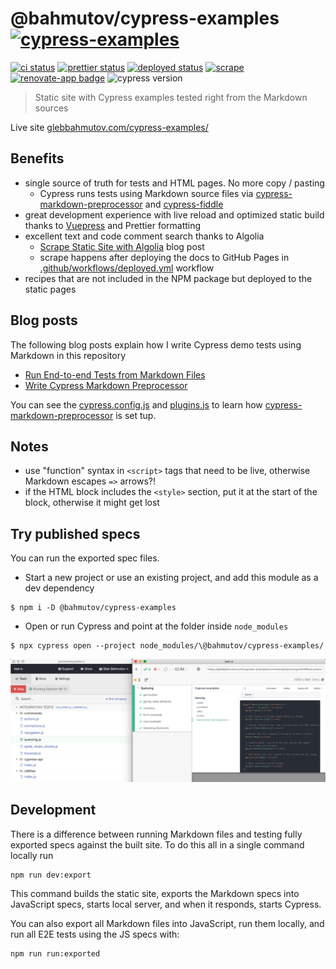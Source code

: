 # @bahmutov/cypress-examples [![cypress-examples](https://img.shields.io/endpoint?url=https://dashboard.cypress.io/badge/simple/dis6wg/master&style=flat&logo=cypress)](https://dashboard.cypress.io/projects/dis6wg/runs)

[![ci status][ci image]][ci url] [![prettier status][prettier image]][prettier url] [![deployed status][deployed image]][deployed url] [![scrape](https://github.com/bahmutov/cypress-examples/actions/workflows/scrape.yml/badge.svg?branch=master)](https://github.com/bahmutov/cypress-examples/actions/workflows/scrape.yml) [![renovate-app badge][renovate-badge]][renovate-app] ![cypress version](https://img.shields.io/badge/cypress-12.17.4-brightgreen)

> Static site with Cypress examples tested right from the Markdown sources

Live site [glebbahmutov.com/cypress-examples/](https://glebbahmutov.com/cypress-examples/)

## Benefits

- single source of truth for tests and HTML pages. No more copy / pasting
  - Cypress runs tests using Markdown source files via [cypress-markdown-preprocessor](https://github.com/bahmutov/cypress-markdown-preprocessor) and [cypress-fiddle](https://github.com/cypress-io/cypress-fiddle)
- great development experience with live reload and optimized static build thanks to [Vuepress][vuepress] and Prettier formatting
- excellent text and code comment search thanks to Algolia
  - [Scrape Static Site with Algolia](https://glebbahmutov.com/blog/scrape-static-site-with-algolia/) blog post
  - scrape happens after deploying the docs to GitHub Pages in [.github/workflows/deployed.yml](.github/workflows/deployed.yml) workflow
- recipes that are not included in the NPM package but deployed to the static pages

## Blog posts

The following blog posts explain how I write Cypress demo tests using Markdown in this repository

- [Run End-to-end Tests from Markdown Files](https://glebbahmutov.com/blog/cypress-fiddle/)
- [Write Cypress Markdown Preprocessor](https://glebbahmutov.com/blog/write-cypress-preprocessor/)

You can see the [cypress.config.js](./cypress.config.js) and [plugins.js](./plugins.js) to learn how [cypress-markdown-preprocessor](https://github.com/bahmutov/cypress-markdown-preprocessor) is set tup.

## Notes

- use "function" syntax in `<script>` tags that need to be live, otherwise Markdown escapes `=>` arrows?!
- if the HTML block includes the `<style>` section, put it at the start of the block, otherwise it might get lost

## Try published specs

You can run the exported spec files.

- Start a new project or use an existing project, and add this module as a dev dependency

```shell
$ npm i -D @bahmutov/cypress-examples
```

- Open or run Cypress and point at the folder inside `node_modules`

```shell
$ npx cypress open --project node_modules/\@bahmutov/cypress-examples/
```

![Spec running](images/specs.png)

## Development

There is a difference between running Markdown files and testing fully exported specs against the built site. To do this all in a single command locally run

```
npm run dev:export
```

This command builds the static site, exports the Markdown specs into JavaScript specs, starts local server, and when it responds, starts Cypress.

You can also export all Markdown files into JavaScript, run them locally, and run all E2E tests using the JS specs with:

```
npm run run:exported
```

[ci image]: https://github.com/bahmutov/cypress-examples/workflows/ci/badge.svg?branch=master
[ci url]: https://github.com/bahmutov/cypress-examples/actions?query=workflow%3Aci
[prettier image]: https://github.com/bahmutov/cypress-examples/workflows/prettier/badge.svg?branch=master
[prettier url]: https://github.com/bahmutov/cypress-examples/actions?query=workflow%3Aprettier
[deployed image]: https://github.com/bahmutov/cypress-examples/workflows/deployed/badge.svg?branch=master
[deployed url]: https://github.com/bahmutov/cypress-examples/actions?query=workflow%3Adeployed
[vuepress]: https://vuepress.vuejs.org/
[renovate-badge]: https://img.shields.io/badge/renovate-app-blue.svg
[renovate-app]: https://www.npmjs.com/package/renovate
